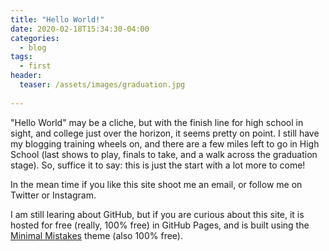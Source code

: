```yaml
---
title: "Hello World!"
date: 2020-02-18T15:34:30-04:00
categories:
  - blog
tags:
  - first
header:
  teaser: /assets/images/graduation.jpg
  
---
```

"Hello World" may be a cliche, but with the finish line for high school in sight, and college just over the horizon, it seems pretty on point. I still have my blogging training wheels on, and there are a few miles left to go in High School (last shows to play, finals to take, and a walk across the graduation stage). So, suffice it to say: this is just the start with a lot more to come! 

In the mean time if you like this site shoot me an email, or follow me on Twitter or Instagram. 

I am still learing about GitHub, but if you are curious about this site, it is hosted for free (really, 100% free) in GitHub Pages, and is built using the [Minimal Mistakes](https://mmistakes.github.io/minimal-mistakes/) theme (also 100% free). 
